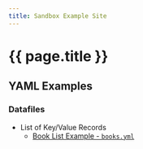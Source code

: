 ```yaml
---
title: Sandbox Example Site
---
```


# {{ page.title }}

## YAML Examples


### Datafiles

- List of Key/Value Records
    - [Book List Example - `books.yml`](yaml/books.html)




